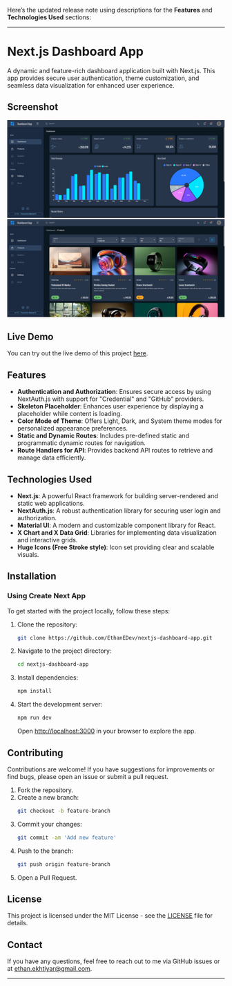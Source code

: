 Here’s the updated release note using descriptions for the **Features** and **Technologies Used** sections:

---

# Next.js Dashboard App  
A dynamic and feature-rich dashboard application built with Next.js. This app provides secure user authentication, theme customization, and seamless data visualization for enhanced user experience.  

## Screenshot  
![Todo List Screenshot](./screenshot.png)  <!-- Replace with the path to your screenshot image -->

## Live Demo  
You can try out the live demo of this project [here](https://nextjs-dashboard-app-mui.vercel.app/).

## Features  
- **Authentication and Authorization**: Ensures secure access by using NextAuth.js with support for "Credential" and "GitHub" providers.  
- **Skeleton Placeholder**: Enhances user experience by displaying a placeholder while content is loading.  
- **Color Mode of Theme**: Offers Light, Dark, and System theme modes for personalized appearance preferences.  
- **Static and Dynamic Routes**: Includes pre-defined static and programmatic dynamic routes for navigation.  
- **Route Handlers for API**: Provides backend API routes to retrieve and manage data efficiently.  

## Technologies Used  
- **Next.js**: A powerful React framework for building server-rendered and static web applications.  
- **NextAuth.js**: A robust authentication library for securing user login and authorization.  
- **Material UI**: A modern and customizable component library for React.  
- **X Chart and X Data Grid**: Libraries for implementing data visualization and interactive grids.  
- **Huge Icons (Free Stroke style)**: Icon set providing clear and scalable visuals.  

## Installation  

### Using Create Next App  
To get started with the project locally, follow these steps:  

1. Clone the repository:  
   ```bash  
   git clone https://github.com/EthanEDev/nextjs-dashboard-app.git  
   ```  

2. Navigate to the project directory:  
   ```bash  
   cd nextjs-dashboard-app  
   ```  

3. Install dependencies:  
   ```bash  
   npm install  
   ```  

4. Start the development server:  
   ```bash  
   npm run dev  
   ```  

   Open [http://localhost:3000](http://localhost:3000) in your browser to explore the app.  

## Contributing  
Contributions are welcome! If you have suggestions for improvements or find bugs, please open an issue or submit a pull request.  

1. Fork the repository.  
2. Create a new branch:  
   ```bash  
   git checkout -b feature-branch  
   ```  
3. Commit your changes:  
   ```bash  
   git commit -am 'Add new feature'  
   ```  
4. Push to the branch:  
   ```bash  
   git push origin feature-branch  
   ```  
5. Open a Pull Request.  

## License  
This project is licensed under the MIT License - see the [LICENSE](./LICENSE) file for details.  

## Contact  
If you have any questions, feel free to reach out to me via GitHub issues or at ethan.ekhtiyar@gmail.com.  

---
